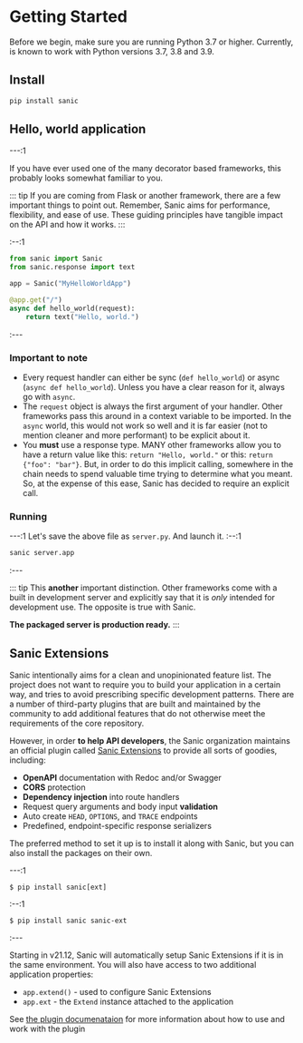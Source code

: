 # Getting Started

Before we begin, make sure you are running Python 3.7 or higher. Currently, is known to work with Python versions 3.7, 3.8 and 3.9.

## Install

```bash
pip install sanic
```

## Hello, world application

---:1

If you have ever used one of the many decorator based frameworks, this probably looks somewhat familiar to you.

::: tip 
If you are coming from Flask or another framework, there are a few important things to point out. Remember, Sanic aims for performance, flexibility, and ease of use. These guiding principles have tangible impact on the API and how it works.
:::



:--:1

```python
from sanic import Sanic
from sanic.response import text

app = Sanic("MyHelloWorldApp")

@app.get("/")
async def hello_world(request):
    return text("Hello, world.")
```

:---

### Important to note

- Every request handler can either be sync (`def hello_world`) or async (`async def hello_world`). Unless you have a clear reason for it, always go with `async`.
- The `request` object is always the first argument of your handler. Other frameworks pass this around in a context variable to be imported. In the `async` world, this would not work so well and it is far easier (not to mention cleaner and more performant) to be explicit about it.
- You **must** use a response type. MANY other frameworks allow you to have a return value like this: `return "Hello, world."` or this: `return {"foo": "bar"}`. But, in order to do this implicit calling, somewhere in the chain needs to spend valuable time trying to determine what you meant. So, at the expense of this ease, Sanic has decided to require an explicit call.

### Running

---:1 Let's save the above file as `server.py`. And launch it. :--:1
```bash
sanic server.app
```
:---

::: tip This **another** important distinction. Other frameworks come with a built in development server and explicitly say that it is _only_ intended for development use. The opposite is true with Sanic.

**The packaged server is production ready.** :::

## Sanic Extensions

Sanic intentionally aims for a clean and unopinionated feature list. The project does not want to require you to build your application in a certain way, and tries to avoid prescribing specific development patterns. There are a number of third-party plugins that are built and maintained by the community to add additional features that do not otherwise meet the requirements of the core repository.

However, in order **to help API developers**, the Sanic organization maintains an official plugin called [Sanic Extensions](../plugins/sanic-ext/getting-started.md) to provide all sorts of goodies, including:

- **OpenAPI** documentation with Redoc and/or Swagger
- **CORS** protection
- **Dependency injection** into route handlers
- Request query arguments and body input **validation**
- Auto create `HEAD`, `OPTIONS`, and `TRACE` endpoints
- Predefined, endpoint-specific response serializers

The preferred method to set it up is to install it along with Sanic, but you can also install the packages on their own.

---:1
```
$ pip install sanic[ext]
```
:--:1
```
$ pip install sanic sanic-ext
```
:---

Starting in v21.12, Sanic will automatically setup Sanic Extensions if it is in the same environment. You will also have access to two additional application properties:

- `app.extend()` - used to configure Sanic Extensions
- `app.ext` - the `Extend` instance attached to the application

See [the plugin documenataion](../plugins/sanic-ext/getting-started.md) for more information about how to use and work with the plugin
